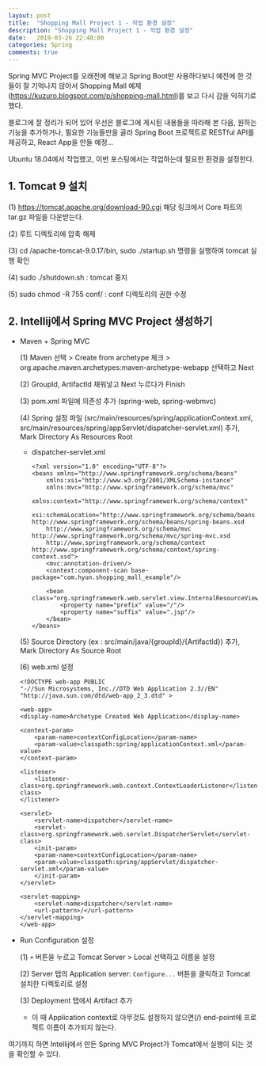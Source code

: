 ```yaml
---
layout: post
title:  "Shopping Mall Project 1 - 작업 환경 설정"
description: "Shopping Mall Project 1 - 작업 환경 설정"
date:   2019-03-26 22:40:00
categories: Spring
comments: true
---
```

Spring MVC Project를 오래전에 해보고 Spring Boot만 사용하다보니 예전에 한 것들이 잘 기억나지 않아서 Shopping Mall 예제(https://kuzuro.blogspot.com/p/shopping-mall.html)를 보고 다시 감을 익히기로 했다.

블로그에 잘 정리가 되어 있어 우선은 블로그에 게시된 내용들을 따라해 본 다음, 원하는 기능을 추가하거나, 필요한 기능들만을 골라 Spring Boot 프로젝트로 RESTful API를 제공하고, React App을 만들 예정...

Ubuntu 18.04에서 작업했고, 이번 포스팅에서는 작업하는데 필요한 환경을 설정한다.

## 1. Tomcat 9 설치
(1) https://tomcat.apache.org/download-90.cgi 해당 링크에서 Core 파트의 tar.gz 파일을 다운받는다.

(2) 루트 디렉토리에 압축 해제

(3) cd /apache-tomcat-9.0.17/bin, sudo ./startup.sh 명령을 실행하여 tomcat 실행 확인

(4) sudo ./shutdown.sh : tomcat 중지

(5) sudo chmod -R 755 conf/ : conf 디렉토리의 권한 수정

## 2. Intellij에서 Spring MVC Project 생성하기
- Maven + Spring MVC

  (1) Maven 선택 > Create from archetype 체크 > org.apache.maven.archetypes:maven-archetype-webapp 선택하고 Next

  (2) GroupId, ArtifactId 채워넣고 Next 누르다가 Finish

  (3) pom.xml 파일에 의존성 추가 (spring-web, spring-webmvc)
  
  (4) Spring 설정 파일 (src/main/resources/spring/applicationContext.xml, src/main/resources/spring/appServlet/dispatcher-servlet.xml) 추가, Mark Directory As Resources Root
	- dispatcher-servlet.xml
		```
		<?xml version="1.0" encoding="UTF-8"?>
		<beans xmlns="http://www.springframework.org/schema/beans"
			xmlns:xsi="http://www.w3.org/2001/XMLSchema-instance"
			xmlns:mvc="http://www.springframework.org/schema/mvc"
			xmlns:context="http://www.springframework.org/schema/context"
			xsi:schemaLocation="http://www.springframework.org/schema/beans http://www.springframework.org/schema/beans/spring-beans.xsd
			http://www.springframework.org/schema/mvc http://www.springframework.org/schema/mvc/spring-mvc.xsd
			http://www.springframework.org/schema/context http://www.springframework.org/schema/context/spring-context.xsd">
			<mvc:annotation-driven/>
			<context:component-scan base-package="com.hyun.shopping_mall_example"/>

			<bean class="org.springframework.web.servlet.view.InternalResourceViewResolver">
				<property name="prefix" value="/"/>
				<property name="suffix" value=".jsp"/>
			</bean>
		</beans>
		```

  (5) Source Directory (ex : src/main/java/{groupId}/{ArtifactId}) 추가, Mark Directory As Source Root

  (6) web.xml 설정
	```
	<!DOCTYPE web-app PUBLIC
	"-//Sun Microsystems, Inc.//DTD Web Application 2.3//EN"
	"http://java.sun.com/dtd/web-app_2_3.dtd" >

	<web-app>
	<display-name>Archetype Created Web Application</display-name>

	<context-param>
		<param-name>contextConfigLocation</param-name>
		<param-value>classpath:spring/applicationContext.xml</param-value>
	</context-param>
	
	<listener>
		<listener-class>org.springframework.web.context.ContextLoaderListener</listener-class>
	</listener>

	<servlet>
		<servlet-name>dispatcher</servlet-name>
		<servlet-class>org.springframework.web.servlet.DispatcherServlet</servlet-class>
		<init-param>
		<param-name>contextConfigLocation</param-name>
		<param-value>classpath:spring/appServlet/dispatcher-servlet.xml</param-value>
		</init-param>
	</servlet>
	
	<servlet-mapping>
		<servlet-name>dispatcher</servlet-name>
		<url-pattern>/</url-pattern>
	</servlet-mapping>
	</web-app>
	```

- Run Configuration 설정

  (1) `+` 버튼을 누르고 Tomcat Server > Local 선택하고 이름을 설정

  (2) Server 탭의 Application server: `Configure...` 버튼을 클릭하고 Tomcat 설치한 디렉토리로 설정

  (3) Deployment 탭에서 Artifact 추가
	- 이 때 Application context로 아무것도 설정하지 않으면(/) end-point에 프로젝트 이름이 추가되지 않는다.

여기까지 하면 Intellij에서 만든 Spring MVC Project가 Tomcat에서 실행이 되는 것을 확인할 수 있다.
